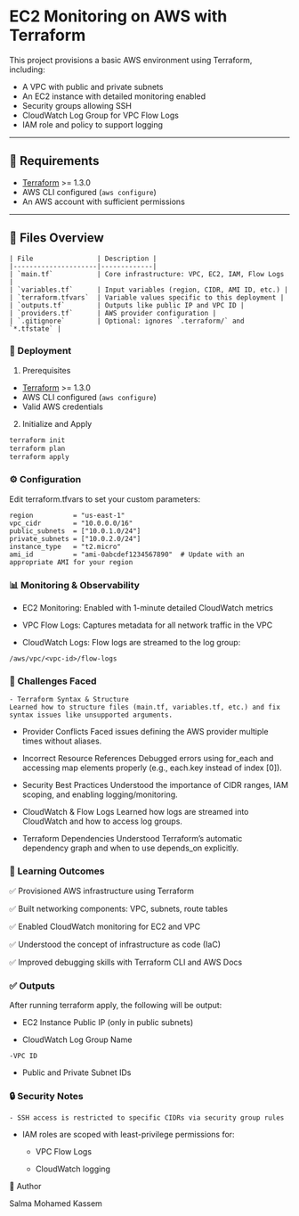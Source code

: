 # EC2 Monitoring on AWS with Terraform

This project provisions a basic AWS environment using Terraform, including:

- A VPC with public and private subnets
- An EC2 instance with detailed monitoring enabled
- Security groups allowing SSH
- CloudWatch Log Group for VPC Flow Logs
- IAM role and policy to support logging

---

## 🔧 Requirements

- [Terraform](https://www.terraform.io/downloads.html) >= 1.3.0  
- AWS CLI configured (`aws configure`)
- An AWS account with sufficient permissions

---

## 📁 Files Overview
```
| File                | Description |
|---------------------|-------------|
| `main.tf`           | Core infrastructure: VPC, EC2, IAM, Flow Logs |
| `variables.tf`      | Input variables (region, CIDR, AMI ID, etc.) |
| `terraform.tfvars`  | Variable values specific to this deployment |
| `outputs.tf`        | Outputs like public IP and VPC ID |
| `providers.tf`      | AWS provider configuration |
| `.gitignore`        | Optional: ignores `.terraform/` and `*.tfstate` |
```

###  🚀 Deployment

 1. Prerequisites

- [Terraform](https://www.terraform.io/downloads.html) >= 1.3.0
- AWS CLI configured (`aws configure`)
- Valid AWS credentials

2. Initialize and Apply

```bash
terraform init
terraform plan
terraform apply
```
### ⚙️ Configuration

Edit terraform.tfvars to set your custom parameters:
```
region          = "us-east-1"
vpc_cidr        = "10.0.0.0/16"
public_subnets  = ["10.0.1.0/24"]
private_subnets = ["10.0.2.0/24"]
instance_type   = "t2.micro"
ami_id          = "ami-0abcdef1234567890"  # Update with an appropriate AMI for your region
```

### 📊 Monitoring & Observability

   - EC2 Monitoring: Enabled with 1-minute detailed CloudWatch metrics

   - VPC Flow Logs: Captures metadata for all network traffic in the VPC

   - CloudWatch Logs: Flow logs are streamed to the log group:
```
/aws/vpc/<vpc-id>/flow-logs
```
### 🧠 Challenges Faced

    - Terraform Syntax & Structure
    Learned how to structure files (main.tf, variables.tf, etc.) and fix syntax issues like unsupported arguments.

   - Provider Conflicts
    Faced issues defining the AWS provider multiple times without aliases.

   - Incorrect Resource References
    Debugged errors using for_each and accessing map elements properly (e.g., each.key instead of index [0]).

   - Security Best Practices
    Understood the importance of CIDR ranges, IAM scoping, and enabling logging/monitoring.

  -  CloudWatch & Flow Logs
    Learned how logs are streamed into CloudWatch and how to access log groups.

   - Terraform Dependencies
    Understood Terraform’s automatic dependency graph and when to use depends_on explicitly.



### 🎯 Learning Outcomes

✅ Provisioned AWS infrastructure using Terraform

✅ Built networking components: VPC, subnets, route tables

✅ Enabled CloudWatch monitoring for EC2 and VPC

✅ Understood the concept of infrastructure as code (IaC)

✅ Improved debugging skills with Terraform CLI and AWS Docs




### ✅ Outputs

After running terraform apply, the following will be output:

   - EC2 Instance Public IP (only in public subnets)

   - CloudWatch Log Group Name

    -VPC ID

   - Public and Private Subnet IDs

### 🔒 Security Notes

    - SSH access is restricted to specific CIDRs via security group rules

   - IAM roles are scoped with least-privilege permissions for:

      -  VPC Flow Logs

     -   CloudWatch logging

👤 Author

Salma Mohamed Kassem
